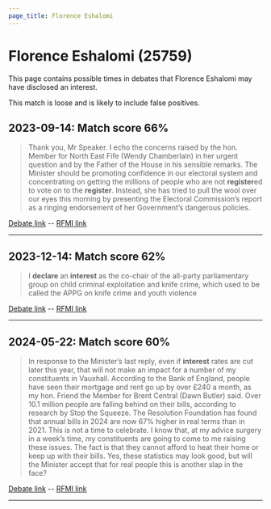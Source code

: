 ```yaml
---
page_title: Florence Eshalomi
---
```


# Florence Eshalomi  (25759)

This page contains possible times in debates that Florence Eshalomi may have disclosed an interest.

This match is loose and is likely to include false positives. 



## 2023-09-14: Match score 66%

>Thank you, Mr Speaker. I echo the concerns raised by the hon. Member for North East Fife (Wendy Chamberlain) in her urgent question and by the Father of the House in his sensible remarks. The Minister should be promoting confidence in our electoral system and concentrating on getting the millions of people who are not **register**ed to vote on to the **register**. Instead, she has tried to pull the wool over our eyes this morning by presenting the Electoral Commission’s report as a ringing endorsement of her Government’s dangerous policies.

[Debate link](https://www.theyworkforyou.com/debates/?id=2023-09-14a.1009.2)  --  [RFMI link](https://www.theyworkforyou.com/mp/25759/register)


---



## 2023-12-14: Match score 62%

>I **declare** an **interest** as the co-chair of the all-party parliamentary group on child criminal exploitation and knife crime, which used to be called the APPG on knife crime and youth violence

[Debate link](https://www.theyworkforyou.com/debates/?id=2023-12-14a.1065.0)  --  [RFMI link](https://www.theyworkforyou.com/mp/25759/register)


---



## 2024-05-22: Match score 60%

>In response to the Minister’s last reply, even if **interest** rates are cut later this year, that will not make an impact for a number of my constituents in Vauxhall. According to the Bank of England, people have seen their mortgage and rent go up by over £240 a month, as my hon. Friend the Member for Brent Central (Dawn Butler) said. Over 10.1 million people are falling behind on their bills, according to research by Stop the Squeeze. The Resolution Foundation has found that annual bills in 2024 are now 67% higher in real terms than in 2021. This is not a time to celebrate. I know that, at my advice surgery in a week’s time, my constituents are going to come to me raising these issues. The fact is that they cannot afford to heat their home or keep up with their bills. Yes, these statistics may look good, but will the Minister accept that for real people this is another slap in the face?

[Debate link](https://www.theyworkforyou.com/debates/?id=2024-05-22b.892.2)  --  [RFMI link](https://www.theyworkforyou.com/mp/25759/register)


---

